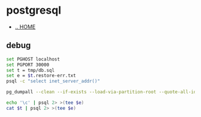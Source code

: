 # postgresql

- [.. HOME](../../../README.md)

## debug

```sh
set PGHOST localhost
set PGPORT 30000
set t = tmp/db.sql
set e = $t.restore-err.txt
psql -c "select inet_server_addr()"

pg_dumpall --clean --if-exists --load-via-partition-root --quote-all-identifiers | pv | tee $t | wc -l

echo '\c' | psql 2> >(tee $e)
cat $t | psql 2> >(tee $e)
```
